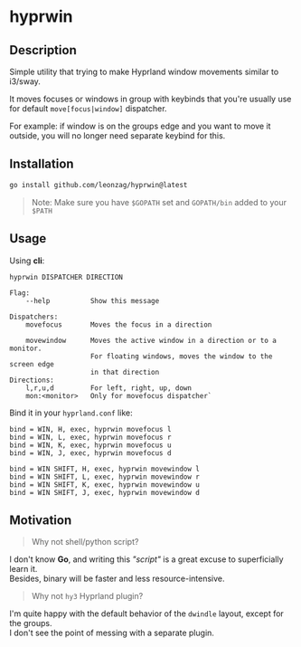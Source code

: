 # hyprwin

## Description

Simple utility that trying to make Hyprland window movements similar to i3/sway.

It moves focuses or windows in group with keybinds that you're usually use for
default `move[focus|window]` dispatcher.

For example: if window is on the groups edge and you want to move it outside,
you will no longer need separate keybind for this.

## Installation

```bash
go install github.com/leonzag/hyprwin@latest
```

>Note: Make sure you have `$GOPATH` set and `GOPATH/bin` added to your `$PATH`

## Usage

Using **cli**:

```shell
hyprwin DISPATCHER DIRECTION

Flag:
    --help          Show this message

Dispatchers:
    movefocus       Moves the focus in a direction

    movewindow      Moves the active window in a direction or to a monitor.
                    For floating windows, moves the window to the screen edge
                    in that direction
Directions:
    l,r,u,d         For left, right, up, down
    mon:<monitor>   Only for movefocus dispatcher`
```

Bind it in your `hyprland.conf` like:

```hyprlang
bind = WIN, H, exec, hyprwin movefocus l
bind = WIN, L, exec, hyprwin movefocus r
bind = WIN, K, exec, hyprwin movefocus u
bind = WIN, J, exec, hyprwin movefocus d

bind = WIN SHIFT, H, exec, hyprwin movewindow l
bind = WIN SHIFT, L, exec, hyprwin movewindow r
bind = WIN SHIFT, K, exec, hyprwin movewindow u
bind = WIN SHIFT, J, exec, hyprwin movewindow d
```

## Motivation

>Why not shell/python script?

I don't know **Go**, and writing this _"script"_ is a great excuse
to superficially learn it. \
Besides, binary will be faster and less resource-intensive.

> Why not `hy3` Hyprland plugin?

I'm quite happy with the default behavior of the `dwindle` layout,
except for the groups. \
I don't see the point of messing with a separate plugin.
